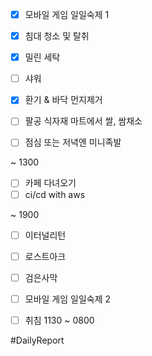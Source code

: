 
- [x] 모바일 게임 일일숙제 1

- [x] 침대 청소 및 탈취
- [x] 밀린 세탁 
- [ ] 샤워
- [x] 환기 & 바닥 먼지제거 
- [ ] 팔공 식자재 마트에서 쌀, 쌈채소
- [ ] 점심 또는 저녁엔 미니족발

~ 1300 

- [ ] 카페 다녀오기 
- [ ] ci/cd with aws  

~ 1900 

- [ ] 이터널리턴
- [ ] 로스트아크
- [ ]  검은사막 

- [ ] 모바일 게임 일일숙제 2
- [ ] 취침 1130 ~ 0800 


#DailyReport 